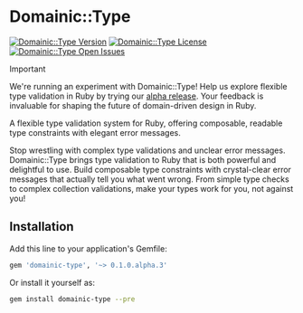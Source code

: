 # Domainic::Type

[![Domainic::Type Version](https://img.shields.io/gem/v/domainic-type?style=for-the-badge&logo=rubygems&logoColor=white&logoSize=auto&label=Gem%20Version)](https://rubygems.org/gems/domainic-type)
[![Domainic::Type License](https://img.shields.io/github/license/domainic/domainic?logo=opensourceinitiative&logoColor=white&logoSize=auto&style=for-the-badge)](./LICENSE)
[![Domainic::Type Open Issues](https://img.shields.io/github/issues-search/domainic/domainic?label=open%20issues&logo=github&logoSize=auto&query=is%3Aopen%20label%3Adomainic-type&color=red&style=for-the-badge)](https://github.com/domainic/domainic/issues?q=state%3Aopen%20label%3Adomainic-type%20)

> [!IMPORTANT]  
> We're running an experiment with Domainic::Type! Help us explore flexible type validation in Ruby by trying our
> [alpha release](../docs/experiments/domainic-type-alpha-3/README.md). Your feedback is invaluable for shaping
> the future of domain-driven design in Ruby.

A flexible type validation system for Ruby, offering composable, readable type constraints with elegant error messages.

Stop wrestling with complex type validations and unclear error messages. Domainic::Type brings type validation to Ruby
that is both powerful and delightful to use. Build composable type constraints with crystal-clear error messages that
actually tell you what went wrong. From simple type checks to complex collection validations, make your types work for
you, not against you!

## Installation

Add this line to your application's Gemfile:

```ruby
gem 'domainic-type', '~> 0.1.0.alpha.3'
```

Or install it yourself as:

```bash
gem install domainic-type --pre
```
